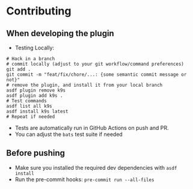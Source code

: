 # Contributing

## When developing the plugin

- Testing Locally:

```shell
# Hack in a branch
# commit locally (adjust to your git workflow/command preferences)
git add .
git commit -m "feat/fix/chore/...: {some semantic commit message or not}"
# remove the plugin, and install it from your local branch
asdf plugin remove k9s
asdf plugin add k9s .
# Test commands
asdf list all k9s
asdf install k9s latest
# Repeat if needed
```

- Tests are automatically run in GitHub Actions on push and PR.
- You can adjust the `bats` test suite if needed

## Before pushing

- Make sure you installed the required dev dependencies with `asdf install`
- Run the pre-commit hooks: `pre-commit run --all-files`
